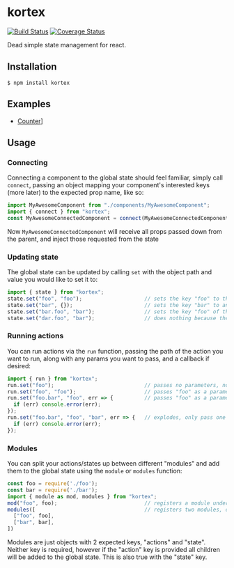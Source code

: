 # kortex

[![Build Status](https://travis-ci.org/ronelliott/kortex.svg?branch=master)](https://travis-ci.org/ronelliott/kortex)
[![Coverage Status](https://coveralls.io/repos/github/ronelliott/kortex/badge.svg?branch=master)](https://coveralls.io/github/ronelliott/kortex?branch=master)

Dead simple state management for react.

## Installation

    $ npm install kortex

## Examples

* [Counter](https://github.com/ronelliott/kortex-example-counter)]

## Usage

### Connecting

Connecting a component to the global state should feel familiar, simply call
`connect`, passing an object mapping your component's interested keys (more later)
to the expected prop name, like so:

```javascript
import MyAwesomeComponent from "./components/MyAwesomeComponent";
import { connect } from "kortex";
const MyAwesomeConnectedComponent = connect(MyAwesomeConnectedComponent);
```

Now `MyAwesomeConnectedComponent` will receive all props passed down from the parent,
and inject those requested from the state


### Updating state

The global state can be updated by calling `set` with the object path and value
you would like to set it to:

```javascript
import { state } from "kortex";
state.set("foo", "foo");                    // sets the key "foo" to the value "foo"
state.set("bar", {});                       // sets the key "bar" to an empty object
state.set("bar.foo", "bar");                // sets the key "foo" of the object "bar" to "bar"
state.set("dar.foo", "bar");                // does nothing because the key "dar" does not exist
```

### Running actions

You can run actions via the `run` function, passing the path of the action you
want to run, along with any params you want to pass, and a callback if desired:

```javascript
import { run } from "kortex";
run.set("foo");                             // passes no parameters, nor uses a callback
run.set("foo", "foo");                      // passes "foo" as a parameter, does not use a callback
run.set("foo.bar", "foo", err => {          // passes "foo" as a parameter and uses a callback
  if (err) console.error(err);
});
run.set("foo.bar", "foo", "bar", err => {   // explodes, only pass one param
  if (err) console.error(err);
});
```

### Modules

You can split your actions/states up between different "modules" and add them
to the global state using the `module` or `modules` function:

```javascript
const foo = require('./foo');
const bar = require('./bar');
import { module as mod, modules } from "kortex";
mod("foo", foo);                            // registers a module under the "foo" namespace
modules([                                   // registers two modules, one under the "foo" namespace, one under the "bar" namespace
  ["foo", foo],
  ["bar", bar],
])
```

Modules are just objects with 2 expected keys, "actions" and "state". Neither key
is required, however if the "action" key is provided all children will be added
to the global state. This is also true with the "state" key.
